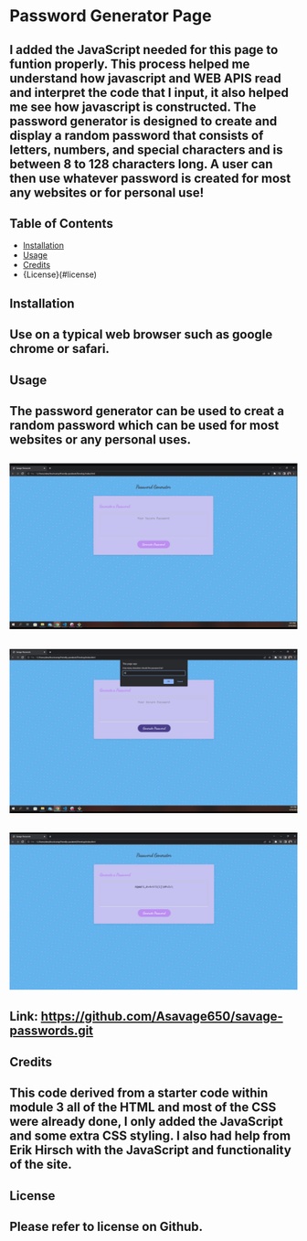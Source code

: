 # Password Generator Page

## I added the JavaScript needed for this page to funtion properly. This process helped me understand how javascript and WEB APIS read and interpret the code that I input, it also helped me see how javascript is constructed. The password generator is designed to create and display a random password that consists of letters, numbers, and special characters and is between 8 to 128 characters long. A user can then use whatever password is created for most any websites or for personal use!

## Table of Contents
- [Installation](#installation)
- [Usage](#usage)
- [Credits](#credits)
- {License}(#license) 
## Installation
## Use on a typical web browser such as google chrome or safari.
## Usage 
## The password generator can be used to creat a random password which can be used for most websites or any personal uses.
## ![Image of site](/2023-04-10%20(6).png)
## ![Image of generator working](/2023-04-10%20(5).png)
## ![Image of password](/2023-04-10%20(4).png)
## Link: https://github.com/Asavage650/savage-passwords.git
## Credits
## This code derived from a starter code within module 3 all of the HTML and most of the CSS were already done, I only added the JavaScript and some extra CSS styling. I also had help from Erik Hirsch with the JavaScript and functionality of the site.
## License
## Please refer to license on Github.